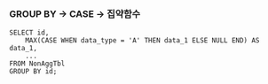 ### GROUP BY -> CASE -> 집약함수
```
SELECT id,
    MAX(CASE WHEN data_type = 'A' THEN data_1 ELSE NULL END) AS data_1,
    ...
FROM NonAggTbl
GROUP BY id;
```